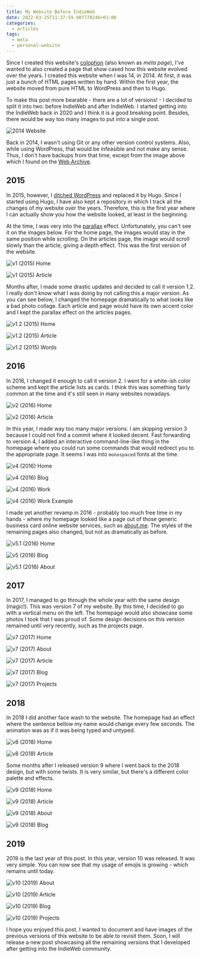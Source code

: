 ```yaml
---
title: My Website Before IndieWeb
date: 2022-03-25T11:37:59.907778246+01:00
categories:
  - articles
tags:
  - meta
  - personal-website
---
```


Since I created this website's [colophon](/about/#colophon) (also known as _meta page_), I've wanted to also created a page that show cased how this website evolved over the years. I created this website when I was 14, in 2014. At first, it was just a bunch of HTML pages written by hand. Within the first year, the website moved from pure HTML to WordPress and then to Hugo.

<!--more-->

<style>
figure figcaption {
  display: none
}

figure img {
  border: 1px solid var(--mg);
}
</style>

To make this post more bearable - there are a lot of versions! - I decided to split it into two: before IndieWeb and after IndieWeb. I started getting into the IndieWeb back in 2020 and I think it is a good breaking point. Besides, there would be way too many images to put into a single post.

![2014 Website](cdn:/2022-03-first-website?class=fw "2014 Snapshot From Web Archive")

Back in 2014, I wasn't using Git or any other version control systems. Also, while using WordPress, that would be infeasible and not make any sense. Thus, I don't have backups from that time, except from the image above which I found on the [Web Archive](https://web.archive.org/).

## 2015

In 2015, however, I [ditched WordPress](/2015/08/12/farewell-wordpress-hello-hugo) and replaced it by Hugo. Since I started using Hugo, I have also kept a repository in which I track all the changes of my website over the years. Therefore, this is the first year where I can actually show you how the website looked, at least in the beginning.

At the time, I was very into the [parallax](https://en.wikipedia.org/wiki/Parallax) effect. Unfortunately, you can't see it on the images below. For the home page, the images would stay in the same position while scrolling. On the articles page, the image would scroll slowly than the article, giving a depth effect. This was the first version of the website.

<div class="fg fw">

![v1 (2015) Home](cdn:/2022-03-v1)

![v1 (2015) Article](cdn:/2022-03-v1-article)

</div>

Months after, I made some drastic updates and decided to call it version 1.2. I really don't know what I was doing by not calling this a major version. As you can see below, I changed the homepage dramatically to what looks like a bad photo collage. Each article and page would have its own accent color and I kept the parallax effect on the articles pages.

![v1.2 (2015) Home](cdn:/2022-03-v1.2?class=fw)

<div class="fg fw">

![v1.2 (2015) Article](cdn:/2022-03-v1.2-article)

![v1.2 (2015) Words](cdn:/2022-03-v1.2-words)

</div>

## 2016

In 2016, I changed it enough to call it version 2. I went for a white-ish color scheme and kept the article lists as cards. I think this was something fairly common at the time and it's still seen in many websites nowadays.

<div class="fg fw">

![v2 (2016) Home](cdn:/2022-03-v2)

![v2 (2016) Article](cdn:/2022-03-v2-article)

</div>

In this year, I made way too many major versions. I am skipping version 3 because I could not find a commit where it looked decent. Fast forwarding to version 4, I added an interactive command-line-like thing in the homepage where you could run some commands that would redirect you to the appropriate page. It seems I was into `monospaced` fonts at the time.

<div class="fg fw">

![v4 (2016) Home](cdn:/2022-03-v4)

![v4 (2016) Blog](cdn:/2022-03-v4-blog)

![v4 (2016) Work](cdn:/2022-03-v4-work)

![v4 (2016) Work Example](cdn:/2022-03-v4-work-example)

</div>

I made yet another revamp in 2016 - probably too much free time in my hands - where my homepage looked like a page out of those generic business card online website services, such as [about.me](https://about.me/). The styles of the remaining pages also changed, but not as dramatically as before.

![v5.1 (2016) Home](cdn:/2022-03-v5.1-home?class=fw)

<div class="fg fw">

![v5 (2016) Blog](cdn:/2022-03-v5-blog)

![v5.1 (2016) About](cdn:/2022-03-v5.1-about)

</div>

## 2017

In 2017, I managed to go through the whole year with the same design (magic!). This was version 7 of my website. By this time, I decided to go with a vertical menu on the left. The homepage would also showcase some photos I took that I was proud of. Some design decisions on this version remained until very recently, such as the projects page.
 
![v7 (2017) Home](cdn:/2022-03-v7-home?class=fw)

<div class="fg fw">

![v7 (2017) About](cdn:/2022-03-v7-about)

![v7 (2017) Article](cdn:/2022-03-v7-article)

![v7 (2017) Blog](cdn:/2022-03-v7-blog)

![v7 (2017) Projects](cdn:/2022-03-v7-projects)

</div>

## 2018

In 2018 I did another face wash to the website. The homepage had an effect where the sentence bellow my name would change every few seconds. The animation was as if it was being typed and untyped.

<div class="fg fw">

![v8 (2018) Home](cdn:/2022-03-v8-home)

![v8 (2018) Article](cdn:/2022-03-v8-post)

</div>

Some months after I released version 9 where I went back to the 2018 design, but with some twists. It is very similar, but there's a different color palette and effects.

<div class="fg fw">

![v9 (2018) Home](cdn:/2022-03-v9-home)

![v9 (2018) Article](cdn:/2022-03-v9-article)

![v9 (2018) About](cdn:/2022-03-v9-about)

![v9 (2018) Blog](cdn:/2022-03-v9-blog)

</div>

## 2019

2019 is the last year of this post. In this year, version 10 was released. It was very simple. You can now see that my usage of emojis is growing - which remains until today.

<div class="fg fw">

![v10 (2019) About](cdn:/2022-03-v10-about)

![v10 (2019) Article](cdn:/2022-03-v10-article)

![v10 (2019) Blog](cdn:/2022-03-v10-blog)

![v10 (2019) Projects](cdn:/2022-03-v10-projects)

</div>

I hope you enjoyed this post. I wanted to document and have images of the previous versions of this website to be able to revisit them. Soon, I will release a new post showcasing all the remaining versions that I developed after getting into the IndieWeb community.

